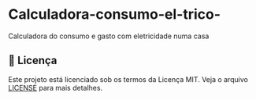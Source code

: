 # Calculadora-consumo-el-trico-
Calculadora do consumo e gasto com eletricidade numa casa

## 📄 Licença

Este projeto está licenciado sob os termos da Licença MIT. Veja o arquivo [LICENSE](./LICENSE) para mais detalhes.
